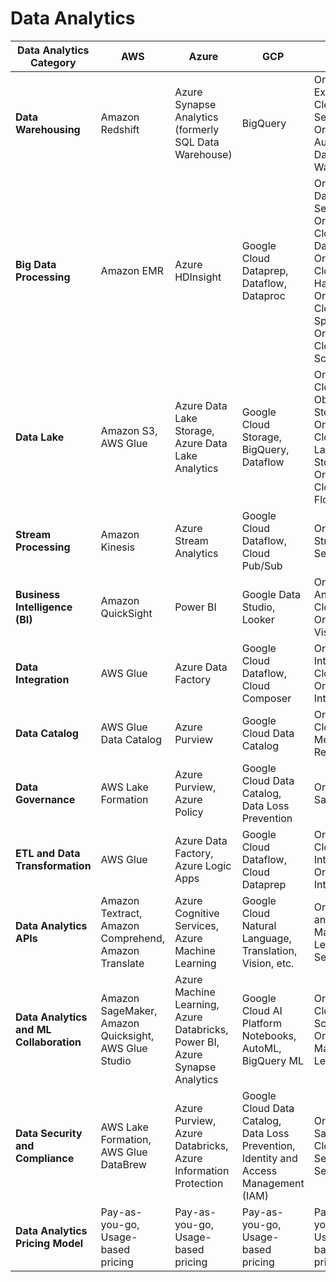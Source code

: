 #  Data Analytics

| Data Analytics Category    | AWS                                     | Azure                                   | GCP                                      | OCI                                   |
|---------------------------|-----------------------------------------|-----------------------------------------|------------------------------------------|----------------------------------------|
| **Data Warehousing**       | Amazon Redshift                         | Azure Synapse Analytics (formerly SQL Data Warehouse) | BigQuery                                   | Oracle Exadata Cloud Service, Oracle Autonomous Data Warehouse |
| **Big Data Processing**    | Amazon EMR                              | Azure HDInsight                        | Google Cloud Dataprep, Dataflow, Dataproc   | Oracle Big Data Cloud Service, Oracle Cloud Dataflow, Oracle Cloud Hadoop, Oracle Cloud Spark, Oracle Cloud Data Science |
| **Data Lake**              | Amazon S3, AWS Glue                     | Azure Data Lake Storage, Azure Data Lake Analytics | Google Cloud Storage, BigQuery, Dataflow   | Oracle Cloud Object Storage, Oracle Cloud Data Lake Storage, Oracle Cloud Data Flow |
| **Stream Processing**      | Amazon Kinesis                          | Azure Stream Analytics                 | Google Cloud Dataflow, Cloud Pub/Sub       | Oracle Streaming Service             |
| **Business Intelligence (BI)** | Amazon QuickSight                 | Power BI                               | Google Data Studio, Looker                 | Oracle Analytics Cloud, Oracle Data Visualization |
| **Data Integration**       | AWS Glue                                | Azure Data Factory                     | Google Cloud Dataflow, Cloud Composer      | Oracle Integration Cloud, Oracle Data Integration |
| **Data Catalog**           | AWS Glue Data Catalog                    | Azure Purview                          | Google Cloud Data Catalog                  | Oracle Cloud Metadata Repository     |
| **Data Governance**        | AWS Lake Formation                      | Azure Purview, Azure Policy           | Google Cloud Data Catalog, Data Loss Prevention | Oracle Data Safe                     |
| **ETL and Data Transformation** | AWS Glue                        | Azure Data Factory, Azure Logic Apps   | Google Cloud Dataflow, Cloud Dataprep       | Oracle Cloud Data Integration, Oracle Data Integration |
| **Data Analytics APIs**    | Amazon Textract, Amazon Comprehend, Amazon Translate | Azure Cognitive Services, Azure Machine Learning | Google Cloud Natural Language, Translation, Vision, etc. | Oracle AI and Machine Learning Services |
| **Data Analytics and ML Collaboration** | Amazon SageMaker, Amazon Quicksight, AWS Glue Studio | Azure Machine Learning, Azure Databricks, Power BI, Azure Synapse Analytics | Google Cloud AI Platform Notebooks, AutoML, BigQuery ML | Oracle Cloud Data Science, Oracle Machine Learning |
| **Data Security and Compliance** | AWS Lake Formation, AWS Glue DataBrew | Azure Purview, Azure Databricks, Azure Information Protection | Google Cloud Data Catalog, Data Loss Prevention, Identity and Access Management (IAM) | Oracle Data Safe, Oracle Cloud Security Services |
| **Data Analytics Pricing Model** | Pay-as-you-go, Usage-based pricing  | Pay-as-you-go, Usage-based pricing    | Pay-as-you-go, Usage-based pricing        | Pay-as-you-go, Usage-based pricing  |

